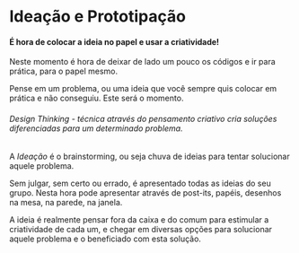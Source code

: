 # Ideação e Prototipação

#### É hora de colocar a ideia no papel e usar a criatividade! 



Neste momento é hora de deixar de lado um pouco os códigos e ir para prática, para o papel mesmo.

Pense em um problema, ou uma ideia que você sempre quis colocar em prática e não conseguiu. Este será o momento.

###### Design Thinking - técnica através do pensamento criativo cria soluções diferenciadas para um determinado problema.

A _Ideação_ é o brainstorming, ou seja chuva de ideias para tentar solucionar aquele problema.

Sem julgar, sem certo ou errado, é apresentado todas as ideias do seu grupo. Nesta hora pode apresentar através de post-its, papéis, desenhos na mesa, na parede, na janela.

A ideia é realmente pensar fora da caixa e do comum para estimular a criatividade de cada um, e chegar em diversas opções para solucionar aquele problema e o beneficiado com esta solução.



